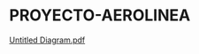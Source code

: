# PROYECTO-AEROLINEA

[Untitled Diagram.pdf](https://github.com/facu565/PROYECTO-AEROLINEA/files/3595929/Untitled.Diagram.pdf)
